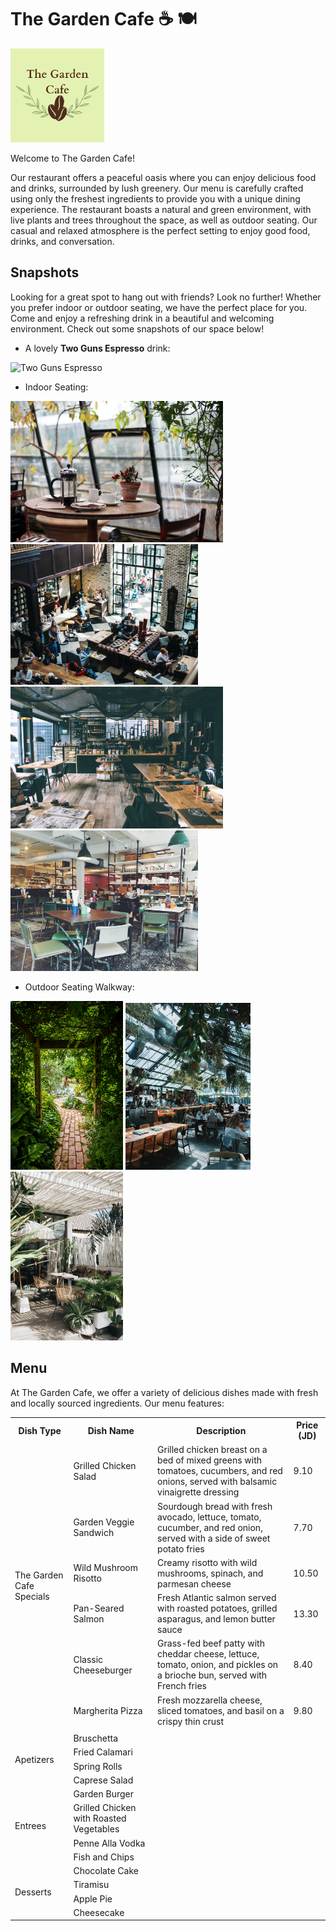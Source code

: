 # The Garden Cafe ☕ 🍽

<img src="assets/The Garden Cafe.png" alt="Two Guns Espresso" width='150'>

Welcome to The Garden Cafe!

 Our restaurant offers a peaceful oasis where you can enjoy delicious food and drinks, surrounded by lush greenery. Our menu is carefully crafted using only the freshest ingredients to provide you with a unique dining experience. The restaurant boasts a natural and green environment, with live plants and trees throughout the space, as well as outdoor seating. Our casual and relaxed atmosphere is the perfect setting to enjoy good food, drinks, and conversation.

## **Snapshots**

Looking for a great spot to hang out with friends? Look no further! Whether you prefer indoor or outdoor seating, we have the perfect place for you. Come and enjoy a refreshing drink in a beautiful and welcoming environment. Check out some snapshots of our space below!

- A lovely **Two Guns Espresso** drink:

<img src="assets/Two-Guns-Espresso.jpg" alt="Two Guns Espresso" width='150'>

- Indoor Seating:

<img src="assets/indoor1.jpg" alt="indoor1" width='340'>
<img src="assets/indoor2.jpg" alt="indoor2" width='300'>
<img src="assets/indoor3.jpg" alt="indoor3" width='340'>
<img src="assets/indoor4.jpg" alt="indoor4" width='300'>

- Outdoor Seating Walkway:

<img src="assets/outdoor-seating-walkway.jpg" alt="outdoor-seating-walkway" width='180'>
<img src="assets/outdoor1.jpg" alt="outdoor1" width='200'>
<img src="assets/outdoor2.jpg" alt="outdoor2" width='180'>

## **Menu**

At The Garden Cafe, we offer a variety of delicious dishes made with fresh and locally sourced ingredients. Our menu features:

<table>
    <tr>
        <th>
            Dish Type
        </th>
        <th>
            Dish Name
        </th>
        <th>
            Description
        </th>
        <th>
            Price (JD)
        </th>
    </tr>
    <tr>
        <td rowspan='6'>
            The Garden Cafe Specials
        </td>
        <td>
            Grilled Chicken Salad
        </td>
        <td>
            Grilled chicken breast on a bed of mixed greens with tomatoes, cucumbers, and red onions, served with balsamic vinaigrette dressing
        </td>
        <td>
            9.10
        </td>
    </tr>
    <tr>
        <td>
            Garden Veggie Sandwich
        </td>
        <td>
            Sourdough bread with fresh avocado, lettuce, tomato, cucumber, and red onion, served with a side of sweet potato fries
        </td>
        <td>
            7.70
        </td>
    </tr>
    <tr>
        <td>
            Wild Mushroom Risotto
        </td>
        <td>
            Creamy risotto with wild mushrooms, spinach, and parmesan cheese
        </td>
        <td>
            10.50
        </td>
    </tr>
    <tr>
        <td>
            Pan-Seared Salmon
        </td>
        <td>
            Fresh Atlantic salmon served with roasted potatoes, grilled asparagus,  and lemon butter sauce
        </td>
        <td>
            13.30
        </td>
    </tr>
    <tr>
        <td>
            Classic Cheeseburger
        </td>
        <td>
            Grass-fed beef patty with cheddar cheese, lettuce, tomato, onion, and pickles on a brioche bun, served with French fries
        </td>
        <td>
            8.40
        </td>
    </tr>
    <tr>
        <td>
            Margherita Pizza
        </td>
        <td>
            Fresh mozzarella cheese, sliced tomatoes, and basil on a crispy thin crust
        </td>
        <td>
            9.80
        </td>
    </tr>
    <tr colspan='4'>
        <td><td>
    </tr>
    <tr>
        <td rowspan='4'>
            Apetizers
        </td>
        <td>
            Bruschetta
        </td>
        <td></td>
        <td></td>
    </tr>
    <tr>
        <td>
            Fried Calamari
        </td>
        <td></td>
        <td></td>
    </tr>
    <tr>
        <td>
            Spring Rolls
        </td>
        <td></td>
        <td></td>
    </tr>
    <tr>
        <td>
            Caprese Salad
        </td>
        <td></td>
        <td></td>
    </tr>
    <tr>
        <td rowspan='4'>
            Entrees
        </td>
        <td>
            Garden Burger
        </td>
        <td></td>
        <td></td>
    </tr>
    <tr>
        <td>
            Grilled Chicken with Roasted Vegetables
        </td>
        <td></td>
        <td></td>
    </tr>
    <tr>
        <td>
            Penne Alla Vodka
        </td>
        <td></td>
        <td></td>
    </tr>
    <tr>
        <td>
            Fish and Chips
        </td>
        <td></td>
        <td></td>
    </tr>
    <tr>
        <td rowspan='4'>
            Desserts
        </td>
        <td>
            Chocolate Cake
        </td>
        <td></td>
        <td></td>
    </tr>
    <tr>
        <td>
            Tiramisu
        </td>
        <td></td>
        <td></td>
    </tr>
    <tr>
        <td>
            Apple Pie
        </td>
        <td></td>
        <td></td>
    </tr>
    <tr>
        <td>
            Cheesecake
        </td>
        <td></td>
        <td></td>
    </tr>
</table>
